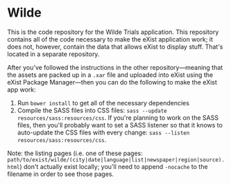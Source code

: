 # Wilde

This is the code repository for the Wilde Trials application. This repository contains all of the code necessary to make the eXist application work; it does not, however, contain the data that allows eXist to display stuff. That's located in a separate repository.

After you've followed the instructions in the other repository—meaning that the assets are packed up in a `.xar` file and uploaded into eXist using the eXist Package Manager—then you can do the following to make the eXist app work:

1. Run `bower install` to get all of the necessary dependencies
1. Compile the SASS files into CSS files: `sass --update resources/sass:resources/css`. If you're planning to work on the SASS files, then you'll probably want to set a SASS listener so that it knows to auto-update the CSS files with every change: `sass --listen resources/sass:resources/css`.

Note: the listing pages (i.e. one of these pages: `path/to/exist/wilde/(city|date|language|list|newspaper|region|source).html`) don't actually exist locally; you'll need to append `-nocache` to the filename in order to see those pages.
